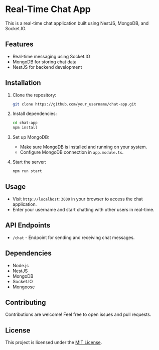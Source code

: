 
# Real-Time Chat App

This is a real-time chat application built using NestJS, MongoDB, and Socket.IO.

## Features

- Real-time messaging using Socket.IO
- MongoDB for storing chat data
- NestJS for backend development

## Installation

1. Clone the repository:

   ```bash
   git clone https://github.com/your_username/chat-app.git
   ```

2. Install dependencies:

   ```bash
   cd chat-app
   npm install
   ```

3. Set up MongoDB:

   - Make sure MongoDB is installed and running on your system.
   - Configure MongoDB connection in `app.module.ts`.

4. Start the server:

   ```bash
   npm run start
   ```

## Usage

- Visit `http://localhost:3000` in your browser to access the chat application.
- Enter your username and start chatting with other users in real-time.

## API Endpoints

- `/chat` - Endpoint for sending and receiving chat messages.

## Dependencies

- Node.js
- NestJS
- MongoDB
- Socket.IO
- Mongoose

## Contributing

Contributions are welcome! Feel free to open issues and pull requests.

## License

This project is licensed under the [MIT License](LICENSE).

